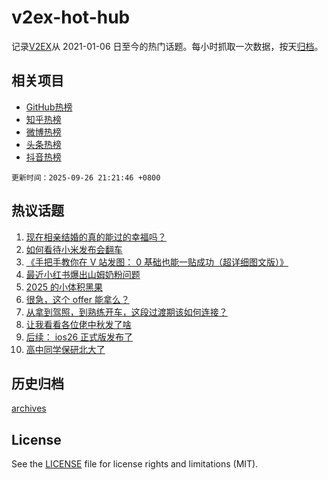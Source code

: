 # v2ex-hot-hub

 记录[V2EX](https://www.v2ex.com/)从 2021-01-06 日至今的热门话题。每小时抓取一次数据，按天[归档](archives)。
 
 ## 相关项目

- [GitHub热榜](https://github.com/lonnyzhang423/github-hot-hub)
- [知乎热榜](https://github.com/lonnyzhang423/zhihu-hot-hub)
- [微博热榜](https://github.com/lonnyzhang423/weibo-hot-hub)
- [头条热榜](https://github.com/lonnyzhang423/toutiao-hot-hub)
- [抖音热榜](https://github.com/lonnyzhang423/douyin-hot-hub)


 `更新时间：2025-09-26 21:21:46 +0800`

## 热议话题

1. [现在相亲结婚的真的能过的幸福吗？](https://www.v2ex.com/t/1161927)
1. [如何看待小米发布会翻车](https://www.v2ex.com/t/1161896)
1. [《手把手教你在 V 站发图： 0 基础也能一贴成功（超详细图文版）》](https://www.v2ex.com/t/1161898)
1. [最近小红书爆出山姆奶粉问题](https://www.v2ex.com/t/1161914)
1. [2025 的小体积黑果](https://www.v2ex.com/t/1161873)
1. [很急，这个 offer 能拿么？](https://www.v2ex.com/t/1161908)
1. [从拿到驾照，到熟练开车，这段过渡期该如何连接？](https://www.v2ex.com/t/1161876)
1. [让我看看各位佬中秋发了啥](https://www.v2ex.com/t/1162007)
1. [后续： ios26 正式版发布了](https://www.v2ex.com/t/1161911)
1. [高中同学保研北大了](https://www.v2ex.com/t/1161939)

## 历史归档

[archives](archives)

## License

See the [LICENSE](LICENSE) file for license rights and limitations (MIT).
